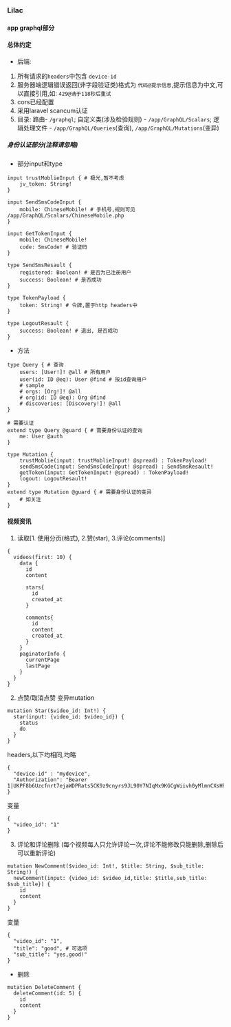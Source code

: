 ### Lilac
#### app graphql部分
#### 总体约定
* 后端:
1. 所有请求的`headers`中包含 `device-id`
2. 服务器端逻辑错误返回(非字段验证类)格式为 `代码@提示信息`,提示信息为中文,可以直接引用,如: `429@请于118秒后重试`
3. cors已经配置
4. 采用laravel scancum认证
5. 目录: 路由- `/graphql`; 自定义类(涉及检验规则) - `/app/GraphQL/Scalars`; 逻辑处理文件 - `/app/GraphQL/Queries`(查询), `/app/GraphQL/Mutations`(变异)
##### 身份认证部分(注释请忽略)
* 部分input和type
```
input trustMoblieInput { # 极光,暂不考虑
    jv_token: String! 
}

input SendSmsCodeInput {
    mobile: ChineseMobile! # 手机号,规则可见 /app/GraphQL/Scalars/ChineseMobile.php
}

input GetTokenInput {
    mobile: ChineseMobile!
    code: SmsCode! # 验证码
}

type SendSmsResault {
    registered: Boolean! # 是否为已注册用户
    success: Boolean! # 是否成功
}

type TokenPayload {
    token: String! # 令牌,置于http headers中
}

type LogoutResault {
    success: Boolean! # 退出, 是否成功
}

```
* 方法
```
type Query { # 查询
    users: [User!]! @all # 所有用户
    user(id: ID @eq): User @find # 按id查询用户 
    # sample
    # orgs: [Org!]! @all
    # org(id: ID @eq): Org @find
    # discoveries: [Discovery!]! @all
}

# 需要认证
extend type Query @guard { # 需要身份认证的查询
    me: User @auth
}

type Mutation {
    trustMoblie(input: trustMoblieInput! @spread) : TokenPayload!
    sendSmsCode(input: SendSmsCodeInput! @spread) : SendSmsResault!
    getToken(input: GetTokenInput! @spread) : TokenPayload!
    logout: LogoutResault!
}
extend type Mutation @guard { # 需要身份认证的变异
    # 如关注
}

```

#### 视频资讯
1. 读取[1. 使用分页(格式), 2.赞(star), 3.评论(comments)]
```
{
  videos(first: 10) {
    data {
      id
      content

      stars{
        id
        created_at
      }

      comments{
        id
        content
        created_at
      }
    }
    paginatorInfo {
      currentPage
      lastPage
    }
  }
}
```
2. 点赞/取消点赞
变异mutation
```
mutation Star($video_id: Int!) {
  star(input: {video_id: $video_id}) {
    status
    do
  }
}
```
headers,以下均相同,均略
```
{
  "device-id" : "mydevice",
  "Authorization": "Bearer 1|UKPF8b6Uzcfnrt7ejaWDPRats5CK9z9cnyrs9JL90Y7NIqMx9KGCgWiivh0yMlmnCXsHhHhKreWvly3N"
}
```

变量
```
{
  "video_id": "1"
}
```

3. 评论和评论删除 (每个视频每人只允许评论一次,评论不能修改只能删除,删除后可以重新评论)
```
mutation NewComment($video_id: Int!, $title: String, $sub_title: String!) {
  newComment(input: {video_id: $video_id,title: $title,sub_title: $sub_title}) {
    id
    content
  }
}
```
变量
```
{
  "video_id": "1",
  "title": "good", # 可选项
  "sub_title": "yes,good!"
}
```
* 删除
```
mutation DeleteComment {
  deleteComment(id: 5) {
    id
    content
  }
}
```
